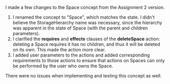 I made a few changes to the Space concept from the Assignment 2 version. 

1. I renamed the concept to "Space", which matches the state. I didn't believe the StorageHierarchy name was necessary, since the hierarchy was apparent in the state of Space (with the parent and children parameters).
2. I clarified the **requires** and **effects** clauses of the **deleteSpace** action: deleting a Space requires it has no children, and thus it will be deleted on its own. This made the action more clear. 
3. I added user parameters to the actions and added corresponding requirements to those actions to ensure that actions on Spaces can only be performed by the user who owns the Space. 

There were no issues when implementing and testing this concept as well. 